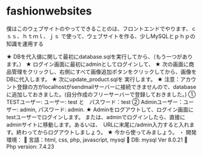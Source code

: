 # fashionwebsites
僕はこのウェブサイトのやってできることのは、フロントエンドでやります、ｃｓｓ、ｈｔｍｌ、ｊｓ で使って、ウェブサイトを作る、少しMySQLとｐｈｐの知識を運用する


★	DBを代入値に関して最初にdatabase.sqlを実行してから、（もう一つがあります。）
★	ログイン画面に最初にadminとしてログインして、
★	次の画面に商品管理をクリックし、右側にすべて画像追加ボタンをクリックしてから、画像をDBに代入します。
★	次にupdate_product.sqlを 実行します。
★	注意：アカウント登録の方がlocalhostがsendmailサーバーに接続できませんので、databaseに追加しておきました。(自分作成のフリーサーバーで登録しておきました。)
①	TESTユーザー: ユーザー: test と　パスワード：test
②	Adminユーザー：ユーザー: admin, パスワード: admin.
★	Adminをログアウトして、ログイン画面にtestユーザーでログインします。
または、adminでログインしたら、直接にadminサイトに移動します。あるいは、　URLに末尾に/admin入力すると入れます。終わってからログアウトしましょう。
★	今から使ってみましょう。
・	開発環境：
	言語：html, css, php, javascript, mysql
	DB: mysql Ver 8.0.21
	Php version: 7.4.23
